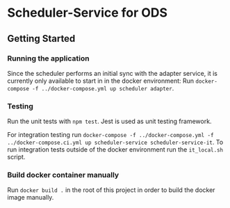 # Scheduler-Service for ODS

## Getting Started

### Running the application

Since the scheduler performs an initial sync with the adapter service, it is currently only available to start in in the docker environment:
Run `docker-compose -f ../docker-compose.yml up scheduler adapter`. 

### Testing

Run the unit tests with `npm test`. Jest is used as unit testing framework.

For integration testing run `docker-compose -f ../docker-compose.yml -f ../docker-compose.ci.yml up scheduler-service scheduler-service-it`.
To run integration tests outside of the docker environment run the `it_local.sh` script.

### Build docker container manually

Run `docker build .` in the root of this project in order to build the docker image manually.

